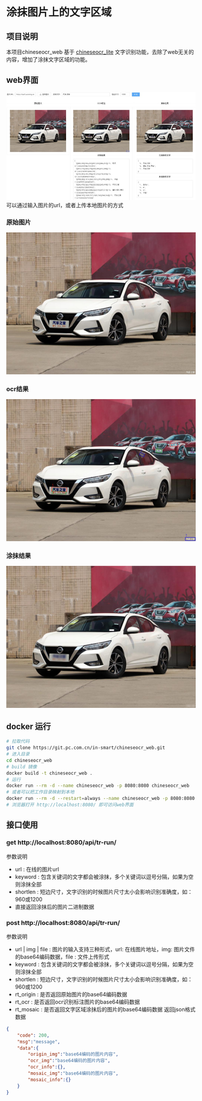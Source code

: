 # 涂抹图片上的文字区域

## 项目说明

本项目chineseocr_web 基于 [chineseocr_lite](https://github.com/DayBreak-u/chineseocr_lite) 文字识别功能，去除了web无关的内容，增加了涂抹文字区域的功能。

## web界面
![web界面](assets/images/1628127335244.jpg "web界面")
可以通过输入图片的url，或者上传本地图片的方式

### 原始图片
![原始图片](assets/images/origin.jpeg)

### ocr结果
![原始图片](assets/images/ocr.jpeg)

### 涂抹结果
![原始图片](assets/images/mosaic.jpeg)

## docker 运行
```bash
# 拉取代码
git clone https://git.pc.com.cn/in-smart/chineseocr_web.git
# 进入目录
cd chineseocr_web
# build 镜像
docker build -t chineseocr_web .
# 运行
docker run --rm -d --name chineseocr_web -p 8080:8080 chineseocr_web
# 或者可以把工作目录映射到本地
docker run --rm -d --restart=always --name chineseocr_web -p 8080:8080 -v $(pwd):/data/project chineseocr_web
# 浏览器打开 http://localhost:8080/ 即可访问web界面
```

## 接口使用
### get http://localhost:8080/api/tr-run/
参数说明
* url : 在线的图片url
* keyword : 包含关键词的文字都会被涂抹，多个关键词以逗号分隔，如果为空则涂抹全部
* shortlen : 短边尺寸，文字识别的时候图片尺寸太小会影响识别准确度，如：960或1200
* 直接返回涂抹后的图片二进制数据

### post http://localhost:8080/api/tr-run/
参数说明
* url | img | file : 图片的输入支持三种形式，url: 在线图片地址，img: 图片文件的base64编码数据，file : 文件上传形式
* keyword : 包含关键词的文字都会被涂抹，多个关键词以逗号分隔，如果为空则涂抹全部
* shortlen : 短边尺寸，文字识别的时候图片尺寸太小会影响识别准确度，如：960或1200
* rt_origin : 是否返回原始图片的base64编码数据
* rt_ocr : 是否返回ocr识别标注图片的base64编码数据
* rt_mosaic : 是否返回文字区域涂抹后的图片的base64编码数据
返回json格式数据
```json
{
    "code": 200, 
    "msg":"message", 
    "data":{
        "origin_img":"base64编码的图片内容",
        "ocr_img":"base64编码的图片内容",
        "ocr_info":{},
        "mosaic_img":"base64编码的图片内容",
        "mosaic_info":{}
    }
}


```